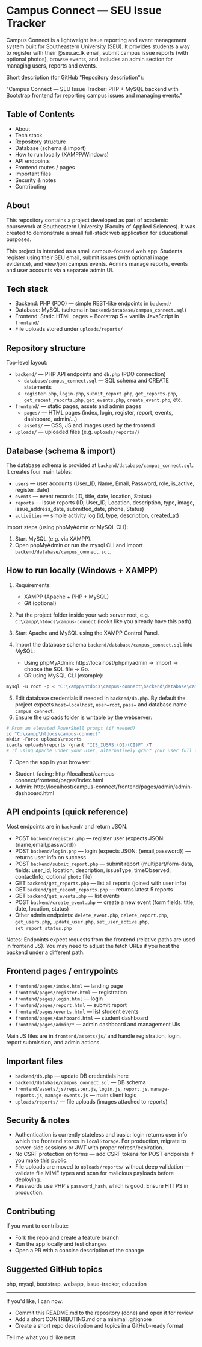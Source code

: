 # Campus Connect — SEU Issue Tracker

Campus Connect is a lightweight issue reporting and event management system built for Southeastern University (SEU). It provides students a way to register with their @seu.ac.lk email, submit campus issue reports (with optional photos), browse events, and includes an admin section for managing users, reports and events.

Short description (for GitHub "Repository description"):

"Campus Connect — SEU Issue Tracker: PHP + MySQL backend with Bootstrap frontend for reporting campus issues and managing events."

## Table of Contents

- About
- Tech stack
- Repository structure
- Database (schema & import)
- How to run locally (XAMPP/Windows)
- API endpoints
- Frontend routes / pages
- Important files
- Security & notes
- Contributing

## About
This repository contains a project developed as part of academic coursework at Southeastern University (Faculty of Applied Sciences). It was created to demonstrate a small full-stack web application for educational purposes.

This project is intended as a small campus-focused web app. Students register using their SEU email, submit issues (with optional image evidence), and view/join campus events. Admins manage reports, events and user accounts via a separate admin UI.

## Tech stack

- Backend: PHP (PDO) — simple REST-like endpoints in `backend/`
- Database: MySQL (schema in `backend/database/campus_connect.sql`)
- Frontend: Static HTML pages + Bootstrap 5 + vanilla JavaScript in `frontend/`
- File uploads stored under `uploads/reports/`

## Repository structure

Top-level layout:

- `backend/` — PHP API endpoints and `db.php` (PDO connection)
  - `database/campus_connect.sql` — SQL schema and CREATE statements
  - `register.php`, `login.php`, `submit_report.php`, `get_reports.php`, `get_recent_reports.php`, `get_events.php`, `create_event.php`, etc.
- `frontend/` — static pages, assets and admin pages
  - `pages/` — HTML pages (index, login, register, report, events, dashboard, admin/...)
  - `assets/` — CSS, JS and images used by the frontend
- `uploads/` — uploaded files (e.g. `uploads/reports/`)

## Database (schema & import)

The database schema is provided at `backend/database/campus_connect.sql`. It creates four main tables:

- `users` — user accounts (User_ID, Name, Email, Password, role, is_active, register_date)
- `events` — event records (ID, title, date, location, Status)
- `reports` — issue reports (ID, User_ID, Location, description, type, image, issue_address_date, submitted_date, phone, Status)
- `activities` — simple activity log (id, type, description, created_at)

Import steps (using phpMyAdmin or MySQL CLI):

1. Start MySQL (e.g. via XAMPP).
2. Open phpMyAdmin or run the mysql CLI and import `backend/database/campus_connect.sql`.

## How to run locally (Windows + XAMPP)

1. Requirements:
   - XAMPP (Apache + PHP + MySQL)
   - Git (optional)
2. Put the project folder inside your web server root, e.g. `C:\xampp\htdocs\campus-connect` (looks like you already have this path).
3. Start Apache and MySQL using the XAMPP Control Panel.
4. Import the database schema `backend/database/campus_connect.sql` into MySQL:

   - Using phpMyAdmin: http://localhost/phpmyadmin → Import → choose the SQL file → Go.
   - OR using MySQL CLI (example):

```powershell
mysql -u root -p < "C:\xampp\htdocs\campus-connect\backend\database\campus_connect.sql"
```

5. Edit database credentials if needed in `backend/db.php`. By default the project expects `host=localhost`, `user=root`, `pass=` and database name `campus_connect`.
6. Ensure the uploads folder is writable by the webserver:

```powershell
# From an elevated PowerShell prompt (if needed)
cd "C:\xampp\htdocs\campus-connect"
mkdir -Force uploads\reports
icacls uploads\reports /grant "IIS_IUSRS:(OI)(CI)F" /T
# If using Apache under your user, alternatively grant your user full control
```

7. Open the app in your browser:

- Student-facing: http://localhost/campus-connect/frontend/pages/index.html
- Admin: http://localhost/campus-connect/frontend/pages/admin/admin-dashboard.html

## API endpoints (quick reference)

Most endpoints are in `backend/` and return JSON.

- POST `backend/register.php` — register user (expects JSON: {name,email,password})
- POST `backend/login.php` — login (expects JSON: {email,password}) — returns user info on success
- POST `backend/submit_report.php` — submit report (multipart/form-data, fields: user_id, location, description, issueType, timeObserved, contactInfo, optional `photo` file)
- GET `backend/get_reports.php` — list all reports (joined with user info)
- GET `backend/get_recent_reports.php` — returns latest 5 reports
- GET `backend/get_events.php` — list events
- POST `backend/create_event.php` — create a new event (form fields: title, date, location, status)
- Other admin endpoints: `delete_event.php`, `delete_report.php`, `get_users.php`, `update_user.php`, `set_user_active.php`, `set_report_status.php`

Notes: Endpoints expect requests from the frontend (relative paths are used in frontend JS). You may need to adjust the fetch URLs if you host the backend under a different path.

## Frontend pages / entrypoints

- `frontend/pages/index.html` — landing page
- `frontend/pages/register.html` — registration
- `frontend/pages/login.html` — login
- `frontend/pages/report.html` — submit report
- `frontend/pages/events.html` — list student events
- `frontend/pages/dashboard.html` — student dashboard
- `frontend/pages/admin/*` — admin dashboard and management UIs

Main JS files are in `frontend/assets/js/` and handle registration, login, report submission, and admin actions.

## Important files

- `backend/db.php` — update DB credentials here
- `backend/database/campus_connect.sql` — DB schema
- `frontend/assets/js/register.js`, `login.js`, `report.js`, `manage-reports.js`, `manage-events.js` — main client logic
- `uploads/reports/` — file uploads (images attached to reports)

## Security & notes

- Authentication is currently stateless and basic: login returns user info which the frontend stores in `localStorage`. For production, migrate to server-side sessions or JWT with proper refresh/expiration.
- No CSRF protection on forms — add CSRF tokens for POST endpoints if you make this public.
- File uploads are moved to `uploads/reports/` without deep validation — validate file MIME types and scan for malicious payloads before deploying.
- Passwords use PHP's `password_hash`, which is good. Ensure HTTPS in production.

## Contributing

If you want to contribute:

- Fork the repo and create a feature branch
- Run the app locally and test changes
- Open a PR with a concise description of the change

## Suggested GitHub topics

php, mysql, bootstrap, webapp, issue-tracker, education

---

If you'd like, I can now:
- Commit this README.md to the repository (done) and open it for review
- Add a short CONTRIBUTING.md or a minimal .gitignore
- Create a short repo description and topics in a GitHub-ready format

Tell me what you'd like next.
